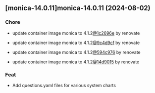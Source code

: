 

## [monica-14.0.11]monica-14.0.11 (2024-08-02)

### Chore



- update container image monica to 4.1.2[@1c2696e](https://github.com/1c2696e) by renovate

- update container image monica to 4.1.2[@9c4d9cf](https://github.com/9c4d9cf) by renovate

- update container image monica to 4.1.2[@594c976](https://github.com/594c976) by renovate

- update container image monica to 4.1.2[@14d9015](https://github.com/14d9015) by renovate

### Feat



- Add questions.yaml files for various system charts